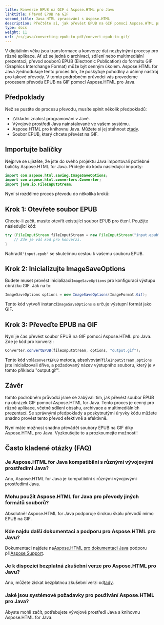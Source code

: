 ```yaml
---
title: Konverze EPUB na GIF s Aspose.HTML pro Javu
linktitle: Převod EPUB na GIF
second_title: Java HTML zpracování s Aspose.HTML
description: Přečtěte si, jak převést EPUB na GIF pomocí Aspose.HTML pro Java. Snadný a efektivní proces převodu pro všechny vaše multimediální potřeby.
type: docs
weight: 11
url: /cs/java/converting-epub-to-pdf/convert-epub-to-gif/
---
```


V digitálním věku jsou transformace a konverze dat nezbytnými procesy pro různé aplikace. Ať už se jedná o archivaci, sdílení nebo multimediální prezentaci, převod souborů EPUB (Electronic Publication) do formátu GIF (Graphics Interchange Format) může být cenným úkolem. Aspose.HTML for Java zjednodušuje tento proces tím, že poskytuje pohodlný a účinný nástroj pro takové převody. V tomto podrobném průvodci vás provedeme procesem převodu EPUB na GIF pomocí Aspose.HTML pro Java.

## Předpoklady

Než se pustíte do procesu převodu, musíte splnit několik předpokladů:

- Základní znalost programování v Javě.
- Vývojové prostředí Java nainstalované ve vašem systému.
-  Aspose.HTML pro knihovnu Java. Můžete si jej stáhnout z[tady](https://releases.aspose.com/html/java/).
- Soubor EPUB, který chcete převést na GIF.

## Importujte balíčky

Nejprve se ujistěte, že jste do svého projektu Java importovali potřebné balíčky Aspose.HTML for Java. Přidejte do kódu následující importy:

```java
import com.aspose.html.saving.ImageSaveOptions;
import com.aspose.html.converters.Converter;
import java.io.FileInputStream;
```

Nyní si rozdělme proces převodu do několika kroků:

## Krok 1: Otevřete soubor EPUB

Chcete-li začít, musíte otevřít existující soubor EPUB pro čtení. Použijte následující kód:

```java
try (FileInputStream fileInputStream = new FileInputStream("input.epub")) {
    // Zde je váš kód pro konverzi.
}
```

 Nahradit`"input.epub"` se skutečnou cestou k vašemu souboru EPUB.

## Krok 2: Inicializujte ImageSaveOptions

 Budete muset provést inicializaci`ImageSaveOptions` pro konfiguraci výstupu obrázku GIF. Jak na to:

```java
ImageSaveOptions options = new ImageSaveOptions(ImageFormat.Gif);
```

 Tento kód vytvoří instanci`ImageSaveOptions` a určuje výstupní formát jako GIF.

## Krok 3: Převeďte EPUB na GIF

Nyní je čas převést soubor EPUB na GIF pomocí Aspose.HTML pro Java. Zde je kód pro konverzi:

```java
Converter.convertEPUB(fileInputStream, options, "output.gif");
```

 Tento kód volá`convertEPUB` metoda, absolvování`fileInputStream` ,`options` jste inicializovali dříve, a požadovaný název výstupního souboru, který je v tomto příkladu "output.gif". 

## Závěr

tomto podrobném průvodci jsme se zabývali tím, jak převést soubor EPUB na obrázek GIF pomocí Aspose.HTML for Java. Tento proces je cenný pro různé aplikace, včetně sdílení obsahu, archivace a multimediálních prezentací. Se správnými předpoklady a poskytnutými úryvky kódu můžete snadno provést tento převod efektivně a efektivně.

Nyní máte možnost snadno převádět soubory EPUB na GIF díky Aspose.HTML pro Java. Vyzkoušejte to a prozkoumejte možnosti!

## Často kladené otázky (FAQ)

### Je Aspose.HTML for Java kompatibilní s různými vývojovými prostředími Java?
Ano, Aspose.HTML for Java je kompatibilní s různými vývojovými prostředími Java.

### Mohu použít Aspose.HTML for Java pro převody jiných formátů souborů?
Absolutně! Aspose.HTML for Java podporuje širokou škálu převodů mimo EPUB na GIF.

### Kde najdu další dokumentaci a podporu pro Aspose.HTML pro Javu?
 Dokumentaci najdete na[Aspose.HTML pro dokumentaci Java](https://reference.aspose.com/html/java/) podporu při[Aspose Support](https://forum.aspose.com/).

### Je k dispozici bezplatná zkušební verze pro Aspose.HTML pro Javu?
 Ano, můžete získat bezplatnou zkušební verzi od[tady](https://releases.aspose.com/).

### Jaké jsou systémové požadavky pro používání Aspose.HTML pro Java?
Abyste mohli začít, potřebujete vývojové prostředí Java a knihovnu Aspose.HTML for Java.